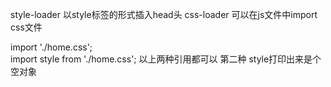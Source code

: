 style-loader  以style标签的形式插入head头
css-loader 可以在js文件中import css文件

import './home.css';  
import style from './home.css';
以上两种引用都可以
第二种 style打印出来是个空对象